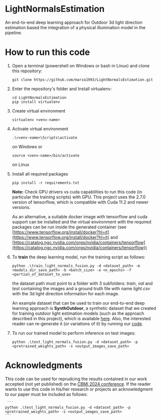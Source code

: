 # LightNormalsEstimation
An end-to-end deep learning approach for Outdoor 3d light direction estimation based the integration of a physical illumination model in the pipeline.


# How to run this code
1. Open a terminal (powershell on Windows or bash in Linux) and clone this repository:
    ```
    git clone https://github.com/marza1993/LightNormalsEstimation.git
    ```
2. Enter the repository's folder and Install virtualenv:
    ```
    cd LightNormalsEstimation
    pip install virtualenv
    ```
3. Create virtual environment
    ```
    virtualenv <venv-name>
    ```
4. Activate virtual environment
    ```
    .\<venv-name>\Scripts\activate
    ```
    on Windows or
    ```
    source <venv-name>/bin/activate
    ```
    on Linux

5. Install all required packages
    ```
    pip install -r requirements.txt
    ```
    **Note:** Check GPU drivers vs cuda capabilities to run this code (in particular the training scripts) with GPU. This project uses the 2.7.0 version of tensorflow, which is compatible with Cuda 11.2 and newer versions.
    
    As an alternative, a suitable docker image with tensorflow and cuda support can be installed and the virtual environment with the required packages can be run inside the generated container (see [https://www.tensorflow.org/install/docker?hl=it](https://www.tensorflow.org/install/docker?hl=it) and [https://catalog.ngc.nvidia.com/orgs/nvidia/containers/tensorflow](https://catalog.ngc.nvidia.com/orgs/nvidia/containers/tensorflow))
6. To **train** the deep learning model, run the training script as follows:
    ```
    python .\train_light_normals_fusion.py -d <dataset_path> -m <models_dir_save_path> -b <batch_size> -e <n_epochs> -f <portion_of_dataset_to_use>
    ```
    the dataset path must point to a folder with 3 subfolders: *train*, *val* and *test* containing the images and a ground truth file with name *light.csv* with the 3d light direction information for each image.

    An example dataset that can be used to train our end-to-end deep learning approach is **SynthOutdoor**, a synthetic dataset that we created for training outdoor light estimation models (such as the approach described in this project), which is available [here](https://www.scidb.cn/en/detail?dataSetId=304a5d88dba04226957b6215c171c0c2). Also, the interested reader can re-generate it (or variations of it) by running our [code](https://github.com/marza1993/SynthOutdoor).

7. To run our trained model to perform inference on test images:
     ```
    python .\test_light_normals_fusion.py -d <dataset_path> -p <pretrained_weights_path> -s <output_images_save_path>
    ```




# Acknowledgments
This code can be used for reprudcing the results contained in our work accepted (not yet published) on the [CBMI 2024 conference](https://cbmi2024.org/). 
If the reader wants to use this code in his/her research or projects an acknowledgment to our paper must be included as follows:

     ```
    python .\test_light_normals_fusion.py -d <dataset_path> -p <pretrained_weights_path> -s <output_images_save_path>
    ```

